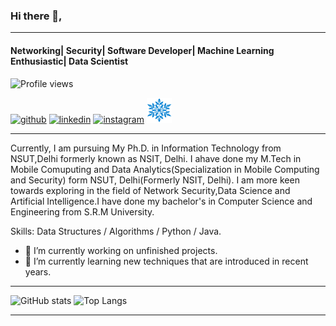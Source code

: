 ### Hi there 👋,
---
#### Networking| Security| Software Developer| Machine Learning Enthusiastic| Data Scientist

![Profile views](https://gpvc.arturio.dev/karangupta26) 

[<img src='https://cdn.jsdelivr.net/npm/simple-icons@3.0.1/icons/github.svg' alt='github' height='40'>](https://github.com/karangupta26)  [<img src='https://cdn.jsdelivr.net/npm/simple-icons@3.0.1/icons/linkedin.svg' alt='linkedin' height='40'>](https://www.linkedin.com/in/karangupta26/)  [<img src='https://cdn.jsdelivr.net/npm/simple-icons@3.0.1/icons/instagram.svg' alt='instagram' height='40'>](https://www.instagram.com/karan_gupta26/)  <a href='https://archiveprogram.github.com/'><img src='https://raw.githubusercontent.com/acervenky/animated-github-badges/master/assets/acbadge.gif' width='40' height='40'></a> 
 
---
Currently, I am pursuing My Ph.D. in Information Technology from NSUT,Delhi formerly known as NSIT, Delhi. I ahave done my M.Tech in Mobile Comuputing and Data Analytics(Specialization in Mobile Computing and Security) form NSUT, Delhi(Formerly NSIT, Delhi). I am more keen towards exploring in the field of Network Security,Data Science and Artificial Intelligence.I have done my bachelor's in Computer Science and Engineering from S.R.M University.

Skills: Data Structures / Algorithms / Python / Java.

- 🔭 I’m currently working on unfinished projects. 
- 🌱 I’m currently learning new techniques that are introduced in recent years. 
---

![GitHub stats](https://github-readme-stats.vercel.app/api?username=karangupta26&show_icons=true)  ![Top Langs](https://github-readme-stats.vercel.app/api/top-langs/?username=karangupta26&layout=compact)

---



